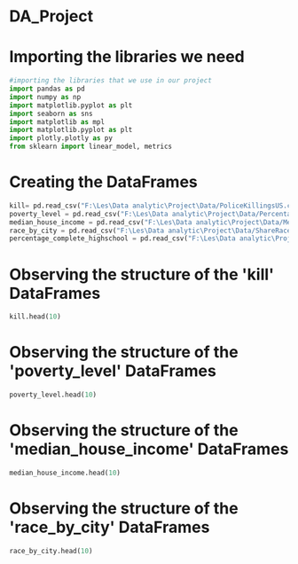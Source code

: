 # DA_Project
# Importing the libraries we need
```python
#importing the libraries that we use in our project
import pandas as pd
import numpy as np
import matplotlib.pyplot as plt
import seaborn as sns
import matplotlib as mpl
import matplotlib.pyplot as plt
import plotly.plotly as py
from sklearn import linear_model, metrics

```
# Creating the DataFrames
```python
kill= pd.read_csv("F:\Les\Data analytic\Project\Data/PoliceKillingsUS.csv", encoding='latin-1')
poverty_level = pd.read_csv("F:\Les\Data analytic\Project\Data/PercentagePeopleBelowPovertyLevel.csv",encoding='latin-1')
median_house_income = pd.read_csv("F:\Les\Data analytic\Project\Data/MedianHouseholdIncome2015.csv",encoding='latin-1')
race_by_city = pd.read_csv("F:\Les\Data analytic\Project\Data/ShareRaceByCity.csv",encoding='latin-1')
percentage_complete_highschool = pd.read_csv("F:\Les\Data analytic\Project\Data/PercentOver25CompletedHighSchool.csv",encoding='latin-1')
```
# Observing the structure of the 'kill' DataFrames
```python
kill.head(10)
```
# Observing the structure of the 'poverty_level' DataFrames
```python
poverty_level.head(10)
```
# Observing the structure of the 'median_house_income' DataFrames
```python
median_house_income.head(10)
```
# Observing the structure of the 'race_by_city' DataFrames
```python
race_by_city.head(10)
```
